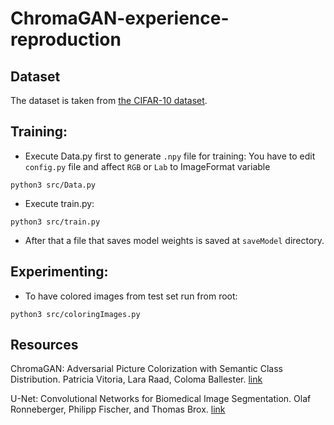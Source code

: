 # ChromaGAN-experience-reproduction
## Dataset

The dataset is taken from [the CIFAR-10 dataset](https://www.cs.toronto.edu/~kriz/cifar.html).

## Training:

- Execute Data.py first to generate `.npy` file for training:
You have to edit `config.py` file and affect `RGB` or `Lab` to ImageFormat variable
```
python3 src/Data.py
```

- Execute train.py:
```
python3 src/train.py
```

- After that a file that saves model weights is saved at `saveModel` directory.

## Experimenting:
- To have colored images from test set run from root:
```
python3 src/coloringImages.py
```

## Resources

ChromaGAN: Adversarial Picture Colorization with Semantic Class Distribution. Patricia Vitoria, Lara Raad, Coloma Ballester. [link](https://openaccess.thecvf.com/content_WACV_2020/html/Vitoria_ChromaGAN_Adversarial_Picture_Colorization_with_Semantic_Class_Distribution_WACV_2020_paper.html)

U-Net: Convolutional Networks for Biomedical Image Segmentation. Olaf Ronneberger, Philipp Fischer, and Thomas Brox. [link](https://arxiv.org/pdf/1505.04597)

